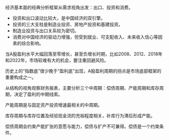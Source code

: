 经济基本面的经典分析框架从需求视角出发：出口、投资和消费。

- 投资和出口波动比较大，是中国经济的双引擎。
- 投资的三大支柱是制造业投资、房地产投资和基建投资。
- 制造业投资与出口关系较为密切。
- 消费对中国经济的驱动力增强，但受到就业、可支配收入、未来收入信心等因素的综合影响。

当A股盈利水平大幅回落至零增长，甚至负增长时期，比如2008、2012、2018年和2022年，市场较难有大的机会，要注重回避风险。

历史上的“指数底”很少晚于“盈利底”出现，A股盈利周期的拐点是市场底部框架的重要构成之一。

从结构的视角观察财务报表，主要分析三个中周期：偿债周期、产能周期和库存周期，决定了盈利的中期线索。

产能周期是与固定资产投资增速最相关的中周期。

库存周期与库存位置及经验现金流的充裕程度相关，补库行为滞后形成产能。

偿债周期会约束产能扩张的意愿与能力，偿债与扩产不可兼得。偿债是一个约束条件。

